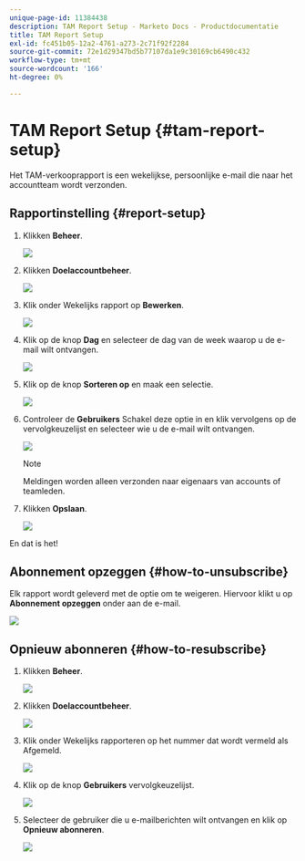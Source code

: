 ```yaml
---
unique-page-id: 11384438
description: TAM Report Setup - Marketo Docs - Productdocumentatie
title: TAM Report Setup
exl-id: fc451b05-12a2-4761-a273-2c71f92f2284
source-git-commit: 72e1d29347bd5b77107da1e9c30169cb6490c432
workflow-type: tm+mt
source-wordcount: '166'
ht-degree: 0%

---
```


# TAM Report Setup {#tam-report-setup}

Het TAM-verkooprapport is een wekelijkse, persoonlijke e-mail die naar het accountteam wordt verzonden.

## Rapportinstelling {#report-setup}

1. Klikken **Beheer**.

   ![](assets/one-3.png)

1. Klikken **Doelaccountbeheer**.

   ![](assets/tam-report-setup-2.png)

1. Klik onder Wekelijks rapport op **Bewerken**.

   ![](assets/three-3.png)

1. Klik op de knop **Dag** en selecteer de dag van de week waarop u de e-mail wilt ontvangen.

   ![](assets/four-4.png)

1. Klik op de knop **Sorteren op** en maak een selectie.

   ![](assets/five-3.png)

1. Controleer de **Gebruikers** Schakel deze optie in en klik vervolgens op de vervolgkeuzelijst en selecteer wie u de e-mail wilt ontvangen.

   ![](assets/six-2.png)

   >[!NOTE]
   >
   >Meldingen worden alleen verzonden naar eigenaars van accounts of teamleden.

1. Klikken **Opslaan**.

   ![](assets/seven-2.png)

En dat is het!

## Abonnement opzeggen {#how-to-unsubscribe}

Elk rapport wordt geleverd met de optie om te weigeren. Hiervoor klikt u op **Abonnement opzeggen** onder aan de e-mail.

![](assets/eight-1.png)

## Opnieuw abonneren {#how-to-resubscribe}

1. Klikken **Beheer**.

   ![](assets/one-3.png)

1. Klikken **Doelaccountbeheer**.

   ![](assets/tam-report-setup-10.png)

1. Klik onder Wekelijks rapporteren op het nummer dat wordt vermeld als Afgemeld.

   ![](assets/nine.png)

1. Klik op de knop **Gebruikers** vervolgkeuzelijst.

   ![](assets/ten.png)

1. Selecteer de gebruiker die u e-mailberichten wilt ontvangen en klik op **Opnieuw abonneren**.

   ![](assets/eleven.png)
